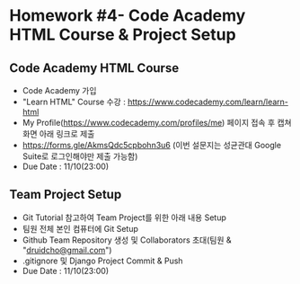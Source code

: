 # Homework #4- Code Academy HTML Course & Project Setup

## Code Academy HTML Course
- Code Academy 가입
- "Learn HTML" Course 수강 : https://www.codecademy.com/learn/learn-html
- My Profile(https://www.codecademy.com/profiles/me) 페이지 접속 후 캡쳐화면 아래 링크로 제출
- https://forms.gle/AkmsQdc5cpbohn3u6 (이번 설문지는 성균관대 Google Suite로 로그인해야만 제출 가능함)
- Due Date : 11/10(23:00)

## Team Project Setup
- Git Tutorial 참고하여 Team Project를 위한 아래 내용 Setup
- 팀원 전체 본인 컴퓨터에 Git Setup
- Github Team Repository 생성 및 Collaborators 초대(팀원 & "druidcho@gmail.com")
- .gitignore 및 Django Project Commit & Push
- Due Date : 11/10(23:00)
